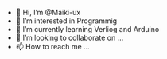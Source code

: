 - 👋 Hi, I’m @Maiki-ux
- 👀 I’m interested in Programmig
- 🌱 I’m currently learning Verliog and Arduino
- 💞️ I’m looking to collaborate on ...
- 📫 How to reach me ...

<!---
Maiki-ux/Maiki-ux is a ✨ special ✨ repository because its `README.md` (this file) appears on your GitHub profile.
You can click the Preview link to take a look at your changes.
--->
